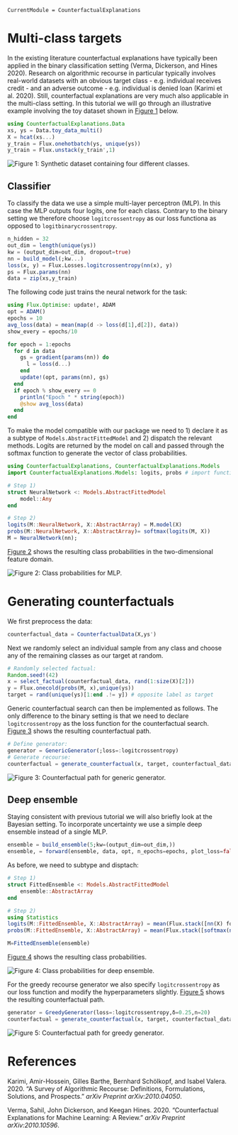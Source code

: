 ``` @meta
CurrentModule = CounterfactualExplanations 
```

# Multi-class targets

In the existing literature counterfactual explanations have typically been applied in the binary classification setting (Verma, Dickerson, and Hines 2020). Research on algorithmic recourse in particular typically involves real-world datasets with an obvious target class - e.g. individual receives credit - and an adverse outcome - e.g. individual is denied loan (Karimi et al. 2020). Still, counterfactual explanations are very much also applicable in the multi-class setting. In this tutorial we will go through an illustrative example involving the toy dataset shown in [Figure 1](#fig-multi) below.

``` julia
using CounterfactualExplanations.Data
xs, ys = Data.toy_data_multi()
X = hcat(xs...)
y_train = Flux.onehotbatch(ys, unique(ys))
y_train = Flux.unstack(y_train',1)
```

![Figure 1: Synthetic dataset containing four different classes.](www/multi_samples.png)

## Classifier

To classify the data we use a simple multi-layer perceptron (MLP). In this case the MLP outputs four logits, one for each class. Contrary to the binary setting we therefore choose `logitcrossentropy` as our loss functiona as opposed to `logitbinarycrossentropy`.

``` julia
n_hidden = 32
out_dim = length(unique(ys))
kw = (output_dim=out_dim, dropout=true)
nn = build_model(;kw...)
loss(x, y) = Flux.Losses.logitcrossentropy(nn(x), y)
ps = Flux.params(nn)
data = zip(xs,y_train)
```

The following code just trains the neural network for the task:

``` julia
using Flux.Optimise: update!, ADAM
opt = ADAM()
epochs = 10
avg_loss(data) = mean(map(d -> loss(d[1],d[2]), data))
show_every = epochs/10

for epoch = 1:epochs
  for d in data
    gs = gradient(params(nn)) do
      l = loss(d...)
    end
    update!(opt, params(nn), gs)
  end
  if epoch % show_every == 0
    println("Epoch " * string(epoch))
    @show avg_loss(data)
  end
end
```

To make the model compatible with our package we need to 1) declare it as a subtype of `Models.AbstractFittedModel` and 2) dispatch the relevant methods. Logits are returned by the model on call and passed through the softmax function to generate the vector of class probabilities.

``` julia
using CounterfactualExplanations, CounterfactualExplanations.Models
import CounterfactualExplanations.Models: logits, probs # import functions in order to extend

# Step 1)
struct NeuralNetwork <: Models.AbstractFittedModel
    model::Any
end

# Step 2)
logits(M::NeuralNetwork, X::AbstractArray) = M.model(X)
probs(M::NeuralNetwork, X::AbstractArray)= softmax(logits(M, X))
M = NeuralNetwork(nn);
```

[Figure 2](#fig-multi-contour) shows the resulting class probabilities in the two-dimensional feature domain.

![Figure 2: Class probabilities for MLP.](www/multi_contour.png)

# Generating counterfactuals

We first preprocess the data:

``` julia
counterfactual_data = CounterfactualData(X,ys')
```

Next we randomly select an individual sample from any class and choose any of the remaining classes as our target at random.

``` julia
# Randomly selected factual:
Random.seed!(42)
x = select_factual(counterfactual_data, rand(1:size(X)[2])) 
y = Flux.onecold(probs(M, x),unique(ys))
target = rand(unique(ys)[1:end .!= y]) # opposite label as target
```

Generic counterfactual search can then be implemented as follows. The only difference to the binary setting is that we need to declare `logitcrossentropy` as the loss function for the counterfactual search. [Figure 3](#fig-multi-generic) shows the resulting counterfactual path.

``` julia
# Define generator:
generator = GenericGenerator(;loss=:logitcrossentropy)
# Generate recourse:
counterfactual = generate_counterfactual(x, target, counterfactual_data, M, generator)
```

![Figure 3: Counterfactual path for generic generator.](www/multi_generic_recourse.gif)

## Deep ensemble

Staying consistent with previous tutorial we will also briefly look at the Bayesian setting. To incorporate uncertainty we use a simple deep ensemble instead of a single MLP.

``` julia
ensemble = build_ensemble(5;kw=(output_dim=out_dim,))
ensemble, = forward(ensemble, data, opt, n_epochs=epochs, plot_loss=false)
```

As before, we need to subtype and disptach:

``` julia
# Step 1)
struct FittedEnsemble <: Models.AbstractFittedModel
    ensemble::AbstractArray
end

# Step 2)
using Statistics
logits(M::FittedEnsemble, X::AbstractArray) = mean(Flux.stack([nn(X) for nn in M.ensemble],3), dims=3)
probs(M::FittedEnsemble, X::AbstractArray) = mean(Flux.stack([softmax(nn(X)) for nn in M.ensemble],3),dims=3)

M=FittedEnsemble(ensemble)
```

[Figure 4](#fig-multi-ensemble-contour) shows the resulting class probabilities.

![Figure 4: Class probabilities for deep ensemble.](www/multi_ensemble_contour.png)

For the greedy recourse generator we also specify `logitcrossentropy` as our loss function and modify the hyperparameters slightly. [Figure 5](#fig-greedy) shows the resulting counterfactual path.

``` julia
generator = GreedyGenerator(loss=:logitcrossentropy,δ=0.25,n=20)
counterfactual = generate_counterfactual(x, target, counterfactual_data, M, generator)
```

![Figure 5: Counterfactual path for greedy generator.](www/multi_greedy_recourse.gif)

# References

Karimi, Amir-Hossein, Gilles Barthe, Bernhard Schölkopf, and Isabel Valera. 2020. “A Survey of Algorithmic Recourse: Definitions, Formulations, Solutions, and Prospects.” *arXiv Preprint arXiv:2010.04050*.

Verma, Sahil, John Dickerson, and Keegan Hines. 2020. “Counterfactual Explanations for Machine Learning: A Review.” *arXiv Preprint arXiv:2010.10596*.
